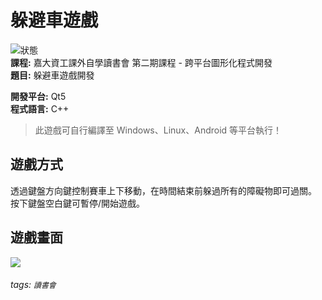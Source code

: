 # 躲避車遊戲
![狀態](https://img.shields.io/badge/status-success-green)  
**課程:** 嘉大資工課外自學讀書會  第二期課程 - 跨平台圖形化程式開發  
**題目:** 躲避車遊戲開發

**開發平台:** Qt5  
**程式語言:** C++

> 此遊戲可自行編譯至 Windows、Linux、Android 等平台執行！

## 遊戲方式
透過鍵盤方向鍵控制賽車上下移動，在時間結束前躲過所有的障礙物即可過關。  
按下鍵盤空白鍵可暫停/開始遊戲。

## 遊戲畫面
![](https://i.imgur.com/IGuoYap.jpg)

###### tags: `讀書會`